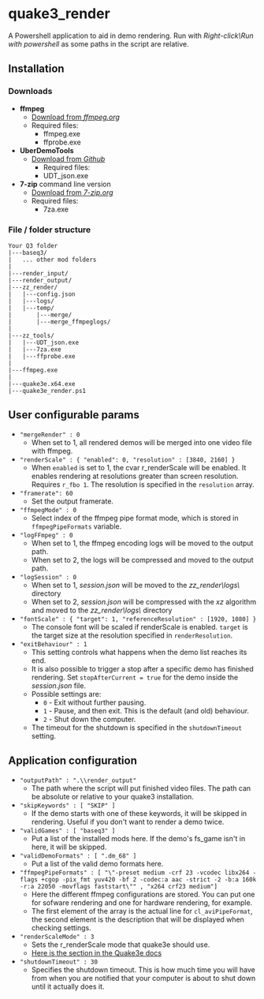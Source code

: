 # quake3_render

A Powershell application to aid in demo rendering. Run with *Right-click\Run with powershell* as some paths in the script are relative.

## Installation

### Downloads

- **ffmpeg**
  - [Download from *ffmpeg.org*](http://ffmpeg.org/download.html)
  - Required files:
    - ffmpeg.exe
    - ffprobe.exe
- **UberDemoTools**
  - [Download from *Github*](https://github.com/mightycow/uberdemotools)
    - Required files:
    - UDT_json.exe
- **7-zip** command line version
  - [Download from *7-zip.org*](https://7-zip.org/download.html)
  - Required files:
    - 7za.exe

### File / folder structure

```text
Your Q3 folder
|---baseq3/
|   ... other mod folders
|
|---render_input/
|---render_output/
|---zz_render/
|   |---config.json
|   |---logs/
|   |---temp/
|       |---merge/
|       |---merge_ffmpeglogs/
|
|---zz_tools/
|   |---UDT_json.exe
|   |---7za.exe
|   |---ffprobe.exe
|
|---ffmpeg.exe
|
|---quake3e.x64.exe
|---quake3e_render.ps1

```

## User configurable params

- `"mergeRender" : 0`
  - When set to 1, all rendered demos will be merged into one video file with ffmpeg.
- `"renderScale" : { "enabled": 0, "resolution" : [3840, 2160] }`
  - When `enabled` is set to 1, the cvar r_renderScale will be enabled. It enables rendering at resolutions greater than screen resolution. Requires `r_fbo 1`. The resolution is specified in the `resolution` array.
- `"framerate": 60`
  - Set the output framerate.
- `"ffmpegMode" : 0`
  - Select index of the ffmpeg pipe format mode, which is stored in `ffmpegPipeFormats` variable.
- `"logFFmpeg" : 0`
  - When set to 1, the ffmpeg encoding logs will be moved to the output path.
  - When set to 2, the logs will be compressed and moved to the output path.
- `"logSession" : 0`
  - When set to 1, *session.json* will be moved to the *zz_render\logs\\* directory
  - When set to 2, *session.json* will be compressed with the *xz* algorithm and moved to the *zz_render\logs\\* directory
- `"fontScale" : { "target": 1, "referenceResolution" : [1920, 1080] }`
  - The console font will be scaled if renderScale is enabled. `target` is the target size at the resolution specified in `renderResolution`.
- `"exitBehaviour" : 1`
  - This setting controls what happens when the demo list reaches its end.
  - It is also possible to trigger a stop after a specific demo has finished rendering. Set `stopAfterCurrent = true` for the demo inside the *session.json* file.
  - Possible settings are:
    - `0` - Exit without further pausing.
    - `1` - Pause, and then exit. This is the default (and old) behaviour.
    - `2` - Shut down the computer.
  - The timeout for the shutdown is specified in the `shutdownTimeout` setting.

## Application configuration

- `"outputPath" : ".\\render_output"`
  - The path where the script will put finished video files. The path can be absolute or relative to your quake3 installation.
- `"skipKeywords" : [ "SKIP" ]`
  - If the demo starts with one of these keywords, it will be skipped in rendering. Useful if you don't want to render a demo twice.
- `"validGames" : [ "baseq3" ]`
  - Put a list of the installed mods here. If the demo's fs_game isn't in here, it will be skipped.
- `"validDemoFormats" : [ ".dm_68" ]`
  - Put a list of the valid demo formats here.
- `"ffmpegPipeFormats" : [ "\"-preset medium -crf 23 -vcodec libx264 -flags +cgop -pix_fmt yuv420 -bf 2 -codec:a aac -strict -2 -b:a 160k -r:a 22050 -movflags faststart\"" , "x264 crf23 medium"]`
  - Here the different ffmpeg configurations are stored. You can put one for sofware rendering and one for hardware rendering, for example.
  - The first element of the array is the actual line for `cl_aviPipeFormat`, the second element is the description that will be displayed when checking settings.
- `"renderScaleMode" : 3`
  - Sets the r_renderScale mode that quake3e should use.
  - [Here is the section in the Quake3e docs](https://github.com/ec-/Quake3e/blob/master/docs/quake3e.htm#L218)
- `"shutdownTimeout" : 30`
  - Specifies the shutdown timeout. This is how much time you will have from when you are notified that your computer is about to shut down until it actually does it.
